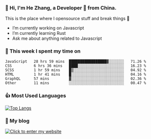 ### 👋 Hi, I'm He Zhang, a Developer 🚀 from China.

This is the place where I opensource stuff and break things :rofl:

- I’m currently working on Javascript
- I’m currently learning Rust
- Ask me about anything related to Javascript

### 💪 This week I spent my time on 
<!--START_SECTION:waka-->

```text
JavaScript   28 hrs 59 mins  █████████████████▓░░░░░░░   71.26 %
CSS          6 hrs 36 mins   ████░░░░░░░░░░░░░░░░░░░░░   16.23 %
SCSS         1 hr 59 mins    █▒░░░░░░░░░░░░░░░░░░░░░░░   04.92 %
HTML         1 hr 41 mins    █░░░░░░░░░░░░░░░░░░░░░░░░   04.16 %
GraphQL      57 mins         ▓░░░░░░░░░░░░░░░░░░░░░░░░   02.36 %
Other        11 mins         ░░░░░░░░░░░░░░░░░░░░░░░░░   00.47 %
```

<!--END_SECTION:waka-->

### 👍 Most Used Languages
[![Top Langs](https://github-readme-stats.vercel.app/api/top-langs/?username=zhanghecool&layout=compact)](https://zhanghe.cool)

### 🌈 My blog 
[![Click to enter my website](https://cdn.jsdelivr.net/gh/zhanghecool/assets/images/gif/zhanghecools.gif)](https://zhanghe.cool)
